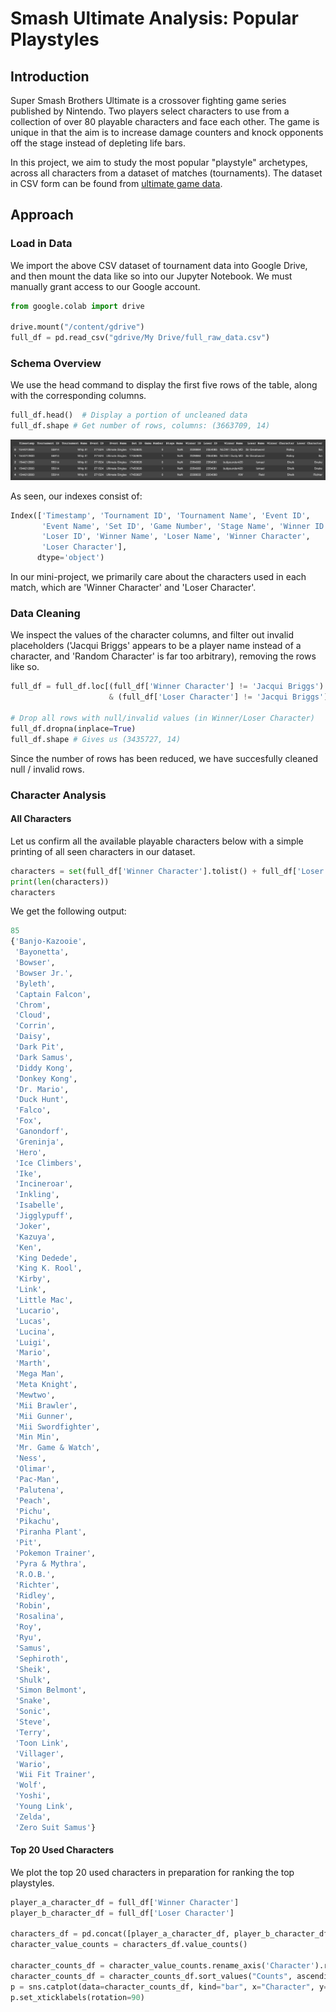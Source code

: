 # Smash Ultimate Analysis: Popular Playstyles

## Introduction

Super Smash Brothers Ultimate is a crossover fighting game series published by Nintendo. Two players select characters to use from a collection of over 80 playable characters and face each other. The game is unique in that the aim is to increase damage counters and knock opponents off the stage instead of depleting life bars.

In this project, we aim to study the most popular "playstyle" archetypes, across all characters from a dataset of matches (tournaments). The dataset in CSV form can be found from [ultimate game data](https://ultimategamedata.com/about).

## Approach

### Load in Data

We import the above CSV dataset of tournament data into Google Drive, and then mount the data like so into our Jupyter Notebook. We must manually grant access to our Google account.

```python
from google.colab import drive

drive.mount("/content/gdrive")
full_df = pd.read_csv("gdrive/My Drive/full_raw_data.csv")
```

### Schema Overview

We use the head command to display the first five rows of the table, along with the corresponding columns.

```python
full_df.head()  # Display a portion of uncleaned data
full_df.shape # Get number of rows, columns: (3663709, 14)
```

![Head](/assets/head.png)

As seen, our indexes consist of:

```python
Index(['Timestamp', 'Tournament ID', 'Tournament Name', 'Event ID',
       'Event Name', 'Set ID', 'Game Number', 'Stage Name', 'Winner ID',
       'Loser ID', 'Winner Name', 'Loser Name', 'Winner Character',
       'Loser Character'],
      dtype='object')
```

In our mini-project, we primarily care about the characters used in each match, which are 'Winner Character' and 'Loser Character'.

### Data Cleaning

We inspect the values of the character columns, and filter out invalid placeholders ('Jacqui Briggs' appears to be a player name instead of a character, and 'Random Character' is far too arbitrary), removing the rows like so.

```python
full_df = full_df.loc[(full_df['Winner Character'] != 'Jacqui Briggs') & (full_df['Winner Character'] != 'Random Character')
                      & (full_df['Loser Character'] != 'Jacqui Briggs') & (full_df['Loser Character'] != 'Random Character')]

# Drop all rows with null/invalid values (in Winner/Loser Character)
full_df.dropna(inplace=True)
full_df.shape # Gives us (3435727, 14)
```

Since the number of rows has been reduced, we have succesfully cleaned null / invalid rows.

### Character Analysis

#### All Characters

Let us confirm all the available playable characters below with a simple printing of all seen characters in our dataset.

```python
characters = set(full_df['Winner Character'].tolist() + full_df['Loser Character'].tolist())
print(len(characters))
characters
```

We get the following output:

```python
85
{'Banjo-Kazooie',
 'Bayonetta',
 'Bowser',
 'Bowser Jr.',
 'Byleth',
 'Captain Falcon',
 'Chrom',
 'Cloud',
 'Corrin',
 'Daisy',
 'Dark Pit',
 'Dark Samus',
 'Diddy Kong',
 'Donkey Kong',
 'Dr. Mario',
 'Duck Hunt',
 'Falco',
 'Fox',
 'Ganondorf',
 'Greninja',
 'Hero',
 'Ice Climbers',
 'Ike',
 'Incineroar',
 'Inkling',
 'Isabelle',
 'Jigglypuff',
 'Joker',
 'Kazuya',
 'Ken',
 'King Dedede',
 'King K. Rool',
 'Kirby',
 'Link',
 'Little Mac',
 'Lucario',
 'Lucas',
 'Lucina',
 'Luigi',
 'Mario',
 'Marth',
 'Mega Man',
 'Meta Knight',
 'Mewtwo',
 'Mii Brawler',
 'Mii Gunner',
 'Mii Swordfighter',
 'Min Min',
 'Mr. Game & Watch',
 'Ness',
 'Olimar',
 'Pac-Man',
 'Palutena',
 'Peach',
 'Pichu',
 'Pikachu',
 'Piranha Plant',
 'Pit',
 'Pokemon Trainer',
 'Pyra & Mythra',
 'R.O.B.',
 'Richter',
 'Ridley',
 'Robin',
 'Rosalina',
 'Roy',
 'Ryu',
 'Samus',
 'Sephiroth',
 'Sheik',
 'Shulk',
 'Simon Belmont',
 'Snake',
 'Sonic',
 'Steve',
 'Terry',
 'Toon Link',
 'Villager',
 'Wario',
 'Wii Fit Trainer',
 'Wolf',
 'Yoshi',
 'Young Link',
 'Zelda',
 'Zero Suit Samus'}
```

#### Top 20 Used Characters

We plot the top 20 used characters in preparation for ranking the top playstyles.

```python
player_a_character_df = full_df['Winner Character']
player_b_character_df = full_df['Loser Character']

characters_df = pd.concat([player_a_character_df, player_b_character_df])
character_value_counts = characters_df.value_counts()

character_counts_df = character_value_counts.rename_axis('Character').reset_index(name='Counts')
character_counts_df = character_counts_df.sort_values("Counts", ascending=False).head(20)
p = sns.catplot(data=character_counts_df, kind="bar", x="Character", y="Counts", height=5, aspect=3, order =character_counts_df.sort_values('Counts').Character)
p.set_xticklabels(rotation=90)
```
